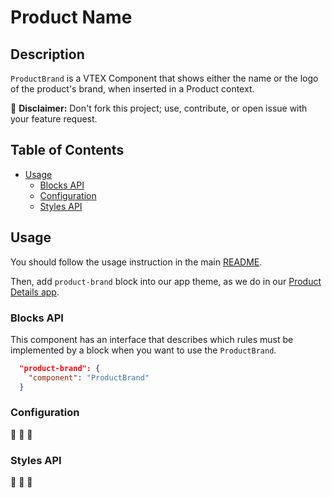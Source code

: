 # Product Name

## Description

`ProductBrand` is a VTEX Component that shows either the name or the logo of the product's brand, when inserted in a Product context.

:loudspeaker: **Disclaimer:** Don't fork this project; use, contribute, or open issue with your feature request.

## Table of Contents
- [Usage](#usage)
  - [Blocks API](#blocks-api)
  - [Configuration](#configuration)
  - [Styles API](#styles-api)

## Usage

You should follow the usage instruction in the main [README](https://github.com/vtex-apps/store-components/blob/master/README.md#usage).

Then, add `product-brand` block into our app theme, as we do in our [Product Details app](https://github.com/vtex-apps/product-details/blob/master/store/blocks.json). 

### Blocks API

This component has an interface that describes which rules must be implemented by a block when you want to use the `ProductBrand`.

```json
  "product-brand": {
    "component": "ProductBrand"
  }
```

### Configuration

:construction: :construction: :construction: 

### Styles API
:construction: :construction: :construction: